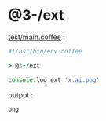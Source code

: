 [‼️]: ✏️README.mdt

# @3-/ext

[test/main.coffee](./test/main.coffee) :

```coffee
#!/usr/bin/env coffee

> @3-/ext

console.log ext 'x.ai.png'
```

output :

```
png
```
